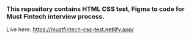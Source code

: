 ### This repository contains HTML CSS test, Figma to code for Must Fintech interview process.

Live here: https://mustfintech-css-test.netlify.app/
